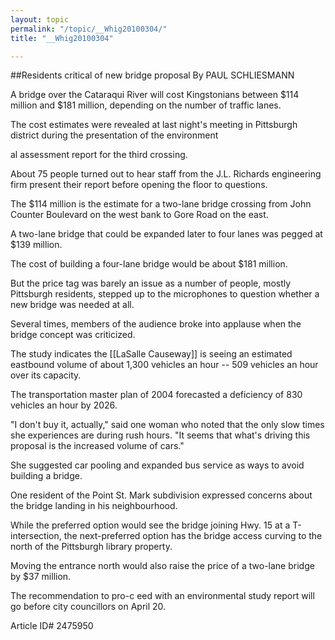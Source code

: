 ```yaml
---
layout: topic
permalink: "/topic/__Whig20100304/"
title: "__Whig20100304"

---
```


##Residents critical of new bridge proposal
By PAUL SCHLIESMANN

<div class="column2">

A bridge over the Cataraqui River will cost Kingstonians between $114 million and $181 million, depending on the number of traffic lanes.

The cost estimates were revealed at last night's meeting in Pittsburgh district during the presentation of the environment

al assessment report for the third crossing.

About 75 people turned out to hear staff from the J.L. Richards engineering firm present their report before opening the floor to questions.

The $114 million is the estimate for a two-lane bridge crossing from John Counter Boulevard on the west bank to Gore Road on the east.

A two-lane bridge that could be expanded later to four lanes was pegged at $139 million.

The cost of building a four-lane bridge would be about $181 million.

But the price tag was barely an issue as a number of people, mostly Pittsburgh residents, stepped up to the microphones to question whether a new bridge was needed at all.

Several times, members of the audience broke into applause when the bridge concept was criticized.

The study indicates the [[LaSalle Causeway]] is seeing an estimated eastbound volume of about 1,300 vehicles an hour -- 509 vehicles an hour over its capacity.

The transportation master plan of 2004 forecasted a deficiency of 830 vehicles an hour by 2026.

"I don't buy it, actually," said one woman who noted that the only slow times she experiences are during rush hours. "It seems that what's driving this proposal is the increased volume of cars."

She suggested car pooling and expanded bus service as ways to avoid building a bridge.

One resident of the Point St. Mark subdivision expressed concerns about the bridge landing in his neighbourhood.

While the preferred option would see the bridge joining Hwy. 15 at a T-intersection, the next-preferred option has the bridge access curving to the north of the Pittsburgh library property.

Moving the entrance north would also raise the price of a two-lane bridge by $37 million.

The recommendation to pro-c eed with an environmental study report will go before city councillors on April 20.

</div>

Article ID# 2475950

